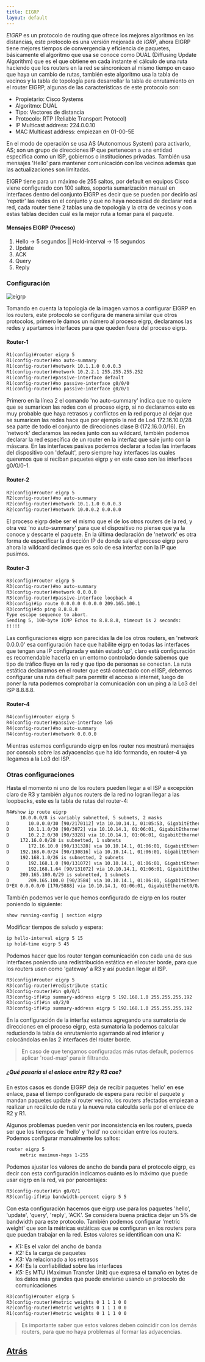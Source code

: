 ```yaml
---
title: EIGRP
layout: default
---
```

*EIGRP* es un protocolo de routing que ofrece los mejores algoritmos en las distancias, este protocolo es una versión mejorada de *IGRP*, ahora EIGRP tiene mejores tiempos de convergencia y eficiencia de paquetes, básicamente el algoritmo que usa se conoce como DUAL (Diffusing Update Algorithm) que es el que obtiene en cada instante el cálculo de una ruta haciendo que los routers en la red se sincronicen al mismo tiempo en caso que haya un cambio de rutas, también este algoritmo usa la tabla de vecinos y la tabla de topología para desarrollar la tabla de enrutamiento en el router EIGRP, algunas de las características de este protocolo son:
* Propietario: Cisco Systems
* Algoritmo: DUAL
* Tipo: Vectores de distancia
* Protocolo: RTP (Reliable Transport Protocol)
* IP Multicast address: 224.0.0.10
* MAC Multicast address: empiezan en 01-00-5E

En el modo de operación se usa AS (Autonomous System) para activarlo, AS; son un grupo de direcciones IP que pertenecen a una entidad específica como un ISP, gobiernos o instituciones privadas. También usa mensajes 'Hello' para mantener comunicación con los vecinos además que las actualizaciones son limitadas.

EIGRP tiene para un máximo de 255 saltos, por default en equipos Cisco viene configurado con 100 saltos, soporta sumarización manual en interfaces dentro del conjunto EIGRP es decir que se pueden por decirlo así 'repetir' las redes en el conjunto y que no haya necesidad de declarar red a red, cada router tiene 2 tablas una de topología y la otra de vecinos y con estas tablas deciden cuál es la mejor ruta a tomar para el paquete.

#### Mensajes EIGRP (Proceso)
1. Hello -> 5 segundos || Hold-interval -> 15 segundos
2. Update
3. ACK
4. Query
5. Reply

### Configuración

![eigrp](https://blogger.googleusercontent.com/img/b/R29vZ2xl/AVvXsEhZS31qVNVPj_tXVgv6RAgaahWmbhES0vhvAcRrQzjIKaAe6U4P1C0isx5cmzxIEcmnM1VvfGiui3NPsmavXWC1ulUD4AEmQcuweMxHRaGiWTnGI4VMf9sf-ok_LlbkCiWn_2J66aiwcRSrkOyEffHH_wHFyWNb5-IY3c2B63SvGyxzDsEHRs8lfTTQfQ/s832/eigrp.JPG)

Tomando en cuenta la topología de la imagen vamos a configurar EIGRP en los routers, este protocolo se configura de manera similar que otros protocolos, primero le damos un número al proceso eigrp, declaramos las redes y apartamos interfaces para que queden fuera del proceso eigrp.
#### Router-1
```html
R1(config)#router eigrp 5
R1(config-router)#no auto-summary 
R1(config-router)#network 10.1.1.0 0.0.0.3 
R1(config-router)#network 10.2.2.1 255.255.255.252 
R1(config-router)#passive-interface default 
R1(config-router)#no passive-interface g0/0/0
R1(config-router)#no passive-interface g0/0/1
```
Primero en la línea 2 el comando 'no auto-summary' indica que no quiere que se sumaricen las redes con el proceso eigrp, si no declaramos esto es muy probable que haya retrasos y conflictos en la red porque al dejar que se sumaricen las redes hace que por ejemplo la red de Lo4 172.16.10.0/28 sea parte de todo el conjunto de direcciones clase B (172.16.0.0/16). En 'network' declaramos las redes junto con su wildcard, también podemos declarar la red específica de un router en la interfaz que sale junto con la máscara. En las interfaces pasivas podemos declarar a todas las interfaces del dispositivo con 'default', pero siempre hay interfaces las cuales queremos que si reciban paquetes eigrp y en este caso son las interfaces g0/0/0-1.

#### Router-2
```html
R2(config)#router eigrp 5
R2(config-router)#no auto-summary
R2(config-router)#network 10.1.1.0 0.0.0.3
R2(config-router)#network 10.0.0.2 0.0.0.0
```
El proceso eigrp debe ser el mismo que el de los otros routers de la red, y otra vez 'no auto-summary' para que el dispositivo no piense que ya la conoce y descarte el paquete. En la última declaración de 'network' es otra forma de especificar la dirección IP de donde sale el proceso eigrp pero ahora la wildcard decimos que es solo de esa interfaz con la IP que pusimos. 

#### Router-3
```html
R3(config)#router eigrp 5
R3(config-router)#no auto-summary 
R3(config-router)#network 0.0.0.0
R3(config-router)#passive-interface loopback 4
R3(config)#ip route 0.0.0.0 0.0.0.0 209.165.100.1
R3(config)#do ping 8.8.8.8
Type escape sequence to abort.
Sending 5, 100-byte ICMP Echos to 8.8.8.8, timeout is 2 seconds:
!!!!!
```
Las configuraciones eigrp son parecidas la de los otros routers, en 'network 0.0.0.0' esa configuración hace que habilite eigrp en todas las interfaces que tengan una IP configurada y estén estado'up', claro está configuración es recomendable hacerla en un entorno controlado donde sabemos que tipo de tráfico fluye en la red y que tipo de personas se conectan. La ruta estática declaramos en el router que está conectado con el ISP, debemos configurar una ruta default para permitir el acceso a internet, luego de poner la ruta podemos comprobar la comunicación con un ping a la Lo3 del ISP 8.8.8.8.

#### Router-4
```html
R4(config)#router eigrp 5
R4(config-router)#passive-interface lo5
R4(config-router)#no auto-summary 
R4(config-router)#network 0.0.0.0
```
Mientras estemos configurando eigrp en los router nos mostrará mensajes por consola sobre las adyacencias que ha ido formando, en router-4 ya llegamos a la Lo3 del ISP.

### Otras configuraciones

Hasta el momento ni uno de los routers pueden llegar a el ISP a excepción claro de R3 y también algunos routers de la red no logran llegar a las loopbacks, este es la tabla de rutas del router-4:
```html
R4#show ip route eigrp
     10.0.0.0/8 is variably subnetted, 5 subnets, 2 masks
D       10.0.0.0/30 [90/2170112] via 10.10.14.1, 01:05:53, GigabitEthernet0/0/0
D       10.1.1.0/30 [90/3072] via 10.10.14.1, 01:06:01, GigabitEthernet0/0/0
D       10.2.2.0/30 [90/3328] via 10.10.14.1, 01:06:01, GigabitEthernet0/0/0
     172.16.0.0/28 is subnetted, 1 subnets
D       172.16.10.0 [90/131328] via 10.10.14.1, 01:06:01, GigabitEthernet0/0/0
D    192.168.0.0/24 [90/130816] via 10.10.14.1, 01:06:01, GigabitEthernet0/0/0
     192.168.1.0/26 is subnetted, 2 subnets
D       192.168.1.0 [90/131072] via 10.10.14.1, 01:06:01, GigabitEthernet0/0/0
D       192.168.1.64 [90/131072] via 10.10.14.1, 01:06:01, GigabitEthernet0/0/0
     209.165.100.0/29 is subnetted, 1 subnets
D       209.165.100.0 [90/3584] via 10.10.14.1, 01:06:01, GigabitEthernet0/0/0
D*EX 0.0.0.0/0 [170/5888] via 10.10.14.1, 01:06:01, GigabitEthernet0/0/0
```
También podemos ver lo que hemos configurado de eigrp en los router poniendo lo siguiente:
```html
show running-config | section eigrp
```

Modificar tiempos de saludo y espera:
```html
ip hello-interval eigrp 5 15
ip hold-time eigrp 5 45
```

Podemos hacer que los router tengan comunicación con cada una de sus interfaces poniendo una redistribución estática en el router borde, para que los routers usen como 'gateway' a R3 y así puedan llegar al ISP.
```html
R3(config)#router eigrp 5
R3(config-router)#redistribute static
R3(config-router)#in g0/0/1
R3(config-if)#ip summary-address eigrp 5 192.168.1.0 255.255.255.192
R3(config-if)#in s0/2/0
R3(config-if)#ip summary-address eigrp 5 192.168.1.0 255.255.255.192
```
En la configuración de la interfaz estamos agregando una sumatoria de direcciones en el proceso eigrp, esta sumatoria la podemos calcular reduciendo la tabla de enrutamiento agarrando al red inferior y colocándolas en las 2 interfaces del router borde.

> En caso de que tengamos configuradas más rutas default, podemos aplicar 'road-map' para ir filtrando.

##### ¿Qué pasaría si el enlace entre R2 y R3 cae?

En estos casos es donde EIGRP deja de recibir paquetes 'hello' en ese enlace, pasa el tiempo configurado de espera para recibir el paquete y mandan paquetes update al router vecino, los routers afectados empiezan a realizar un recálculo de ruta y la nueva ruta calculda sería por el enlace de R2 y R1.

Algunos problemas pueden venir por inconsistencia en los routers, pueda ser que los tiempos de 'hello' y 'hold' no coincidan entre los routers. Podemos configurar manualmente los saltos:
```html
router eigrp 5
     metric maximun-hops 1-255
```
Podemos ajustar los valores de ancho de banda para el protocolo eigrp, es decir con esta configuración indicamos cuánto es lo máximo que puede usar eigrp en la red, va por porcentajes:
```html
R3(config-router)#in g0/0/1
R3(config-if)#ip bandwidth-percent eigrp 5 5
```
Con esta configuración hacemos que eigrp use para los paquetes 'hello', 'update', 'query', 'reply', 'ACK'. Se considera buena práctica dejar un 5% de bandwidth para este protocolo. También podemos configurar 'metric weight' que son la métricas estáticas que se configuran en los routers para que puedan trabajar en la red. Estos valores se identifican con una K:
* *K1:* Es el valor del ancho de banda
* *K2:* Es la carga de paquetes
* *K3:* Va relacionado a los retrasos
* *K4:* Es la confiabilidad sobre las interfaces
* *K5:* Es MTU (Maximun Transfer Unit) que expresa el tamaño en bytes de los datos más grandes que puede enviarse usando un protocolo de comunicaciones
```html
R3(config)#router eigrp 5
R3(config-router)#metric weights 0 1 1 1 0 0
R2(config-router)#metric weights 0 1 1 1 0 0
R1(config-router)#metric weights 0 1 1 1 0 0
```
> Es importante saber que estos valores deben coincidir con los demás routers, para que no haya problemas al formar las adyacencias.

## [Atrás](./)
